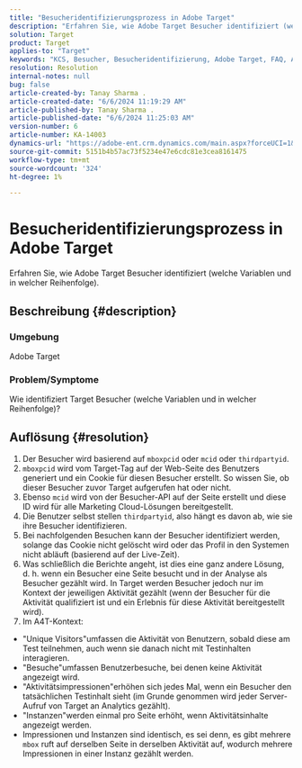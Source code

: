 ```yaml
---
title: "Besucheridentifizierungsprozess in Adobe Target"
description: "Erfahren Sie, wie Adobe Target Besucher identifiziert (welche Variablen und in welcher Reihenfolge)."
solution: Target
product: Target
applies-to: "Target"
keywords: "KCS, Besucher, Besucheridentifizierung, Adobe Target, FAQ, Adobe Analytics, Aktivitätsimpressionen, Instanzen, Unique Visitors, Besuche"
resolution: Resolution
internal-notes: null
bug: false
article-created-by: Tanay Sharma .
article-created-date: "6/6/2024 11:19:29 AM"
article-published-by: Tanay Sharma .
article-published-date: "6/6/2024 11:25:03 AM"
version-number: 6
article-number: KA-14003
dynamics-url: "https://adobe-ent.crm.dynamics.com/main.aspx?forceUCI=1&pagetype=entityrecord&etn=knowledgearticle&id=afaf33a3-f623-ef11-840b-6045bd0065b6"
source-git-commit: 5151b4b57ac73f5234e47e6cdc81e3cea8161475
workflow-type: tm+mt
source-wordcount: '324'
ht-degree: 1%

---
```


# Besucheridentifizierungsprozess in Adobe Target


Erfahren Sie, wie Adobe Target Besucher identifiziert (welche Variablen und in welcher Reihenfolge).

## Beschreibung {#description}


### Umgebung

Adobe Target



### Problem/Symptome

Wie identifiziert Target Besucher (welche Variablen und in welcher Reihenfolge)?


## Auflösung {#resolution}


1. Der Besucher wird basierend auf `mboxpcid` oder `mcid` oder `thirdpartyid`.
2. `mboxpcid` wird vom Target-Tag auf der Web-Seite des Benutzers generiert und ein Cookie für diesen Besucher erstellt. So wissen Sie, ob dieser Besucher zuvor Target aufgerufen hat oder nicht.
3. Ebenso `mcid` wird von der Besucher-API auf der Seite erstellt und diese ID wird für alle Marketing Cloud-Lösungen bereitgestellt.
4. Die Benutzer selbst stellen `thirdpartyid`, also hängt es davon ab, wie sie ihre Besucher identifizieren.
5. Bei nachfolgenden Besuchen kann der Besucher identifiziert werden, solange das Cookie nicht gelöscht wird oder das Profil in den Systemen nicht abläuft (basierend auf der Live-Zeit).
6. Was schließlich die Berichte angeht, ist dies eine ganz andere Lösung, d. h. wenn ein Besucher eine Seite besucht und in der Analyse als Besucher gezählt wird. In Target werden Besucher jedoch nur im Kontext der jeweiligen Aktivität gezählt (wenn der Besucher für die Aktivität qualifiziert ist und ein Erlebnis für diese Aktivität bereitgestellt wird).
7. Im A4T-Kontext:


- &quot;Unique Visitors&quot;umfassen die Aktivität von Benutzern, sobald diese am Test teilnehmen, auch wenn sie danach nicht mit Testinhalten interagieren.
- &quot;Besuche&quot;umfassen Benutzerbesuche, bei denen keine Aktivität angezeigt wird.
- &quot;Aktivitätsimpressionen&quot;erhöhen sich jedes Mal, wenn ein Besucher den tatsächlichen Testinhalt sieht (im Grunde genommen wird jeder Server-Aufruf von Target an Analytics gezählt).
- &quot;Instanzen&quot;werden einmal pro Seite erhöht, wenn Aktivitätsinhalte angezeigt werden.
- Impressionen und Instanzen sind identisch, es sei denn, es gibt mehrere `mbox` ruft auf derselben Seite in derselben Aktivität auf, wodurch mehrere Impressionen in einer Instanz gezählt werden.


